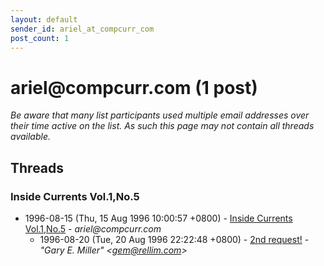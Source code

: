 ```yaml
---
layout: default
sender_id: ariel_at_compcurr_com
post_count: 1
---
```


# ariel<span>@</span>compcurr.com (1 post)

_Be aware that many list participants used multiple email addresses over their time active on the list. As such this page may not contain all threads available._

## Threads

### Inside Currents Vol.1,No.5
+ 1996-08-15 (Thu, 15 Aug 1996 10:00:57 +0800) - [Inside Currents Vol.1,No.5](/archive/1996/08/e00154a00a91f10d3ecdf17a9af713ca4a81979020d8b824bf3795ba96d645f7) - _ariel@compcurr.com_
  + 1996-08-20 (Tue, 20 Aug 1996 22:22:48 +0800) - [2nd request!](/archive/1996/08/c7555c7329e1ad305f3a3185d1c9da253f93941f28802c92e09fc99741598e16) - _"Gary E. Miller" \<gem@rellim.com\>_

